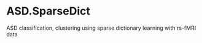 # ASD.SparseDict

ASD classification, clustering using sparse dictionary learning with rs-fMRI data
